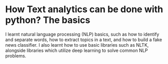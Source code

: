 # How Text analytics can be done with python? The basics
I learnt natural language processing (NLP) basics, such as how to identify and separate words, how to extract topics in a text, and how to build a fake news classifier. I also learnt how to use basic libraries such as NLTK, alongside libraries which utilize deep learning to solve common NLP problems. 
